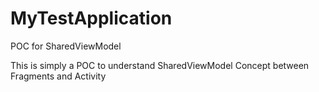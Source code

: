 # MyTestApplication
POC for SharedViewModel

This is simply a POC to understand SharedViewModel Concept between Fragments and Activity
